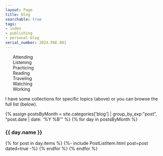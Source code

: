 ```yaml
---
layout: Page
title: Blog
searchable: true
tags:
- index
- publishing
- personal-blog
serial_number: 2024.PAE.001
---
```

<div id="toc-and-metadata"><ul id="toc" class="section-nav">
<li class="toc-entry toc-h2"><a href="/blog/attending">Attending</a></li>
<li class="toc-entry toc-h2"><a href="/blog/listening">Listening</a></li>
<li class="toc-entry toc-h2"><a href="/blog/practicing">Practicing</a></li>
<li class="toc-entry toc-h2"><a href="/blog/reading">Reading</a></li>
<li class="toc-entry toc-h2"><a href="/blog/traveling">Traveling</a></li>
<li class="toc-entry toc-h2"><a href="/blog/watching">Watching</a></li>
<li class="toc-entry toc-h2"><a href="/blog/working">Working</a></li>
</ul></div>

I have some collections for specific topics (above) or you can browse the full list (below).

{% assign postsByMonth = 
site.categories['blog'] | group_by_exp:"post", "post.date | date: '%Y %B'" %}
{% for day in postsByMonth %}
  <h3 id="{{ day.name }}">{{ day.name }}</h3>
  {% for post in day.items %}
  {%- include PostListItem.html post=post dated=true -%}
  {% endfor %}
{% endfor %}
